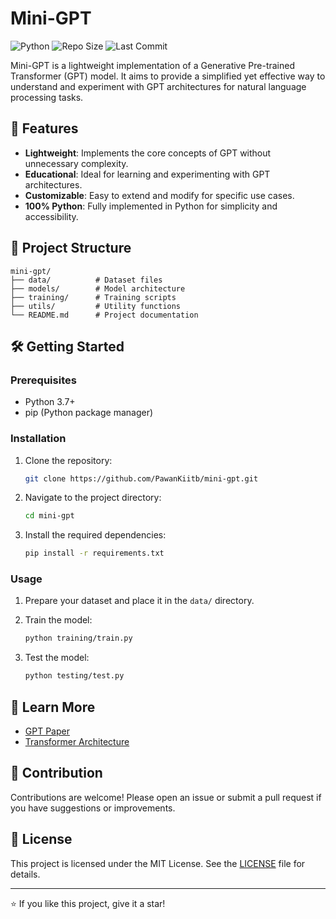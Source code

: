 # Mini-GPT

![Python](https://img.shields.io/badge/language-Python-blue.svg) ![Repo Size](https://img.shields.io/github/repo-size/PawanKiitb/mini-gpt) ![Last Commit](https://img.shields.io/github/last-commit/PawanKiitb/mini-gpt)

Mini-GPT is a lightweight implementation of a Generative Pre-trained Transformer (GPT) model. It aims to provide a simplified yet effective way to understand and experiment with GPT architectures for natural language processing tasks.

## 🚀 Features

- **Lightweight**: Implements the core concepts of GPT without unnecessary complexity.
- **Educational**: Ideal for learning and experimenting with GPT architectures.
- **Customizable**: Easy to extend and modify for specific use cases.
- **100% Python**: Fully implemented in Python for simplicity and accessibility.

## 📂 Project Structure

```
mini-gpt/
├── data/          # Dataset files
├── models/        # Model architecture
├── training/      # Training scripts
├── utils/         # Utility functions
└── README.md      # Project documentation
```

## 🛠️ Getting Started

### Prerequisites

- Python 3.7+
- pip (Python package manager)

### Installation

1. Clone the repository:

   ```bash
   git clone https://github.com/PawanKiitb/mini-gpt.git
   ```

2. Navigate to the project directory:

   ```bash
   cd mini-gpt
   ```

3. Install the required dependencies:

   ```bash
   pip install -r requirements.txt
   ```

### Usage

1. Prepare your dataset and place it in the `data/` directory.
2. Train the model:

   ```bash
   python training/train.py
   ```

3. Test the model:

   ```bash
   python testing/test.py
   ```

## 📖 Learn More

- [GPT Paper](https://arxiv.org/abs/2005.14165)
- [Transformer Architecture](https://arxiv.org/abs/1706.03762)

## 🤝 Contribution

Contributions are welcome! Please open an issue or submit a pull request if you have suggestions or improvements.

## 📜 License

This project is licensed under the MIT License. See the [LICENSE](LICENSE) file for details.

---

⭐️ If you like this project, give it a star!